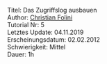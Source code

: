 Titel: Das Zugriffslog ausbauen  
Author: <a href="mailto:christian.folini@netnea.com">Christian Folini</a>  
Tutorial Nr: 5  
Letztes Update: 04.11.2019  
Erscheinungsdatum: 02.02.2012  
Schwierigkeit: Mittel  
Dauer: 1h  
